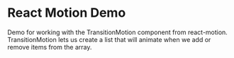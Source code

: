 # React Motion Demo

Demo for working with the TransitionMotion component from react-motion.  TransitionMotion lets us create a list that will animate when we add or remove items from the array.
